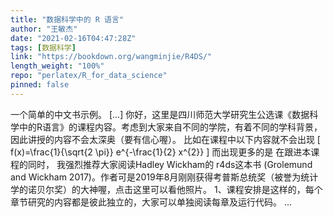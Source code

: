 ```yaml
---
title: "数据科学中的 R 语言"
author: "王敏杰"
date: "2021-02-16T04:47:28Z"
tags: [数据科学]
link: "https://bookdown.org/wangminjie/R4DS/"
length_weight: "100%"
repo: "perlatex/R_for_data_science"
pinned: false
---
```


一个简单的中文书示例。 [...] 你好，这里是四川师范大学研究生公选课《数据科学中的R语言》的课程内容。考虑到大家来自不同的学院，有着不同的学科背景，因此讲授的内容不会太深奥（要有信心喔）。 比如在课程中以下内容就不会出现 \[ f(x)=\frac{1}{\sqrt{2 \pi}} e^{-\frac{1}{2} x^{2}} \] 而出现更多的是 在跟进本课程的同时， 我强烈推荐大家阅读Hadley Wickham的 r4ds这本书 (Grolemund and Wickham 2017)。作者可是2019年8月刚刚获得考普斯总统奖（被誉为统计学的诺贝尔奖）的大神喔，点击这里可以看他照片。 1、课程安排是这样的，每个章节研究的内容都是彼此独立的，大家可以单独阅读每章及运行代码。 ...
